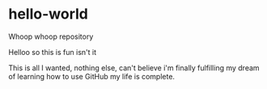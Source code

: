 # hello-world
Whoop whoop repository 

Helloo so this is fun isn't it 

This is all I wanted, nothing else, can't believe i'm finally fulfilling my dream of learning how to use GitHub my life is complete.
